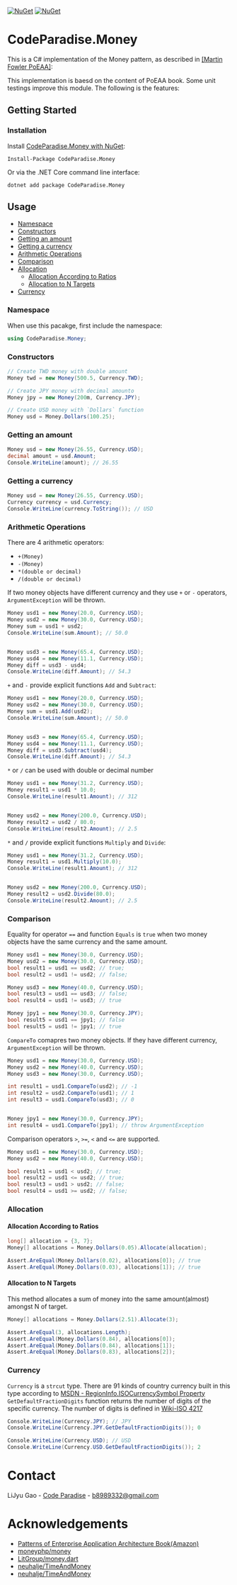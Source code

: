 [![NuGet](https://img.shields.io/nuget/dt/CodeParadise.Money.svg)](https://www.nuget.org/packages/CodeParadise.Money) 
[![NuGet](https://img.shields.io/nuget/vpre/CodeParadise.Money.svg)](https://www.nuget.org/packages/CodeParadise.Money)

# CodeParadise.Money

This is a C# implementation of the Money pattern, as described in
[\[Martin Fowler PoEAA\]](https://martinfowler.com/books/eaa.html):

This implementation is baesd on the content of PoEAA book. Some unit testings improve this module. The following is the features:

## Getting Started

### Installation

Install [CodeParadise.Money with NuGet](https://www.nuget.org/packages/CodeParadise.Money):

    Install-Package CodeParadise.Money
    
Or via the .NET Core command line interface:

    dotnet add package CodeParadise.Money


<!-- USAGE EXAMPLES -->
## Usage
* [Namespace](#namespace)
* [Constructors](#constructors)
* [Getting an amount](#getting-an-amount)
* [Getting a currency](#getting-a-currency)
* [Arithmetic Operations](#arithmetic-operations)
* [Comparison](#comparison)
* [Allocation](#allocation)
  * [Allocation According to Ratios](#allocation-according-to-ratios)
  * [Allocation to N Targets](#allocation-to-n-targets)
* [Currency](#currency)

### Namespace

When use this pacakge, first include the namespace:

```csharp
using CodeParadise.Money;
```

### Constructors

```csharp
// Create TWD money with double amount
Money twd = new Money(500.5, Currency.TWD);

// Create JPY money with decimal amounto
Money jpy = new Money(200m, Currency.JPY);

// Create USD money with `Dollars` function
Money usd = Money.Dollars(100.25);

```

### Getting an amount

```csharp
Money usd = new Money(26.55, Currency.USD);
decimal amount = usd.Amount;
Console.WriteLine(amount); // 26.55
```

### Getting a currency

```csharp
Money usd = new Money(26.55, Currency.USD);
Currency currency = usd.Currency;
Console.WriteLine(currency.ToString()); // USD
```

### Arithmetic Operations

There are 4 arithmetic operators:

* `+(Money)`
* `-(Money)`
* `*(double or decimal)`
* `/(double or decimal)`

If two money objects have different currency and they use `+` or `-` operators, `ArgumentException` will be thrown.

```csharp
Money usd1 = new Money(20.0, Currency.USD);
Money usd2 = new Money(30.0, Currency.USD);
Money sum = usd1 + usd2;
Console.WriteLine(sum.Amount); // 50.0


Money usd3 = new Money(65.4, Currency.USD);
Money usd4 = new Money(11.1, Currency.USD);
Money diff = usd3 - usd4;
Console.WriteLine(diff.Amount); // 54.3
```

`+` and `-` provide explicit functions `Add` and `Subtract`:
 
```csharp
Money usd1 = new Money(20.0, Currency.USD);
Money usd2 = new Money(30.0, Currency.USD);
Money sum = usd1.Add(usd2);
Console.WriteLine(sum.Amount); // 50.0


Money usd3 = new Money(65.4, Currency.USD);
Money usd4 = new Money(11.1, Currency.USD);
Money diff = usd3.Subtract(usd4);
Console.WriteLine(diff.Amount); // 54.3
```

`*` or `/` can be used with double or decimal number

```csharp
Money usd1 = new Money(31.2, Currency.USD);
Money result1 = usd1 * 10.0;
Console.WriteLine(result1.Amount); // 312


Money usd2 = new Money(200.0, Currency.USD);
Money result2 = usd2 / 80.0;
Console.WriteLine(result2.Amount); // 2.5
```

`*` and `/` provide explicit functions `Multiply` and `Divide`:

```csharp
Money usd1 = new Money(31.2, Currency.USD);
Money result1 = usd1.Multiply(10.0);
Console.WriteLine(result1.Amount); // 312


Money usd2 = new Money(200.0, Currency.USD);
Money result2 = usd2.Divide(80.0);
Console.WriteLine(result2.Amount); // 2.5
```

### Comparison

Equality for operator `==` and function `Equals` is `true` when two money objects have the same currency and the same amount. 

```csharp
Money usd1 = new Money(30.0, Currency.USD);
Money usd2 = new Money(30.0, Currency.USD);
bool result1 = usd1 == usd2; // true;
bool result2 = usd1 != usd2; // false;

Money usd3 = new Money(40.0, Currency.USD);
bool result3 = usd1 == usd3; // false;
bool result4 = usd1 != usd3; // true

Money jpy1 = new Money(30.0, Currency.JPY);
bool result5 = usd1 == jpy1; // false
bool result5 = usd1 != jpy1; // true
```

`CompareTo` comapres two money objects. If they have different currency, `ArgumentException` will be thrown.

```csharp
Money usd1 = new Money(30.0, Currency.USD);
Money usd2 = new Money(40.0, Currency.USD);
Money usd3 = new Money(30.0, Currency.USD);

int result1 = usd1.CompareTo(usd2); // -1
int result2 = usd2.CompareTo(usd1); // 1
int result3 = usd1.CompareTo(usd3); // 0


Money jpy1 = new Money(30.0, Currency.JPY);
int result4 = usd1.CompareTo(jpy1); // throw ArgumentException
```

Comparison operators `>`, `>=`, `<` and `<=` are supported.

```csharp
Money usd1 = new Money(30.0, Currency.USD);
Money usd2 = new Money(40.0, Currency.USD);

bool result1 = usd1 < usd2; // true;
bool result2 = usd1 <= usd2; // true;
bool result3 = usd1 > usd2; // false;
bool result4 = usd1 >= usd2; // false;

```

### Allocation

#### Allocation According to Ratios


```csharp
long[] allocation = {3, 7};
Money[] allocations = Money.Dollars(0.05).Allocate(allocation);

Assert.AreEqual(Money.Dollars(0.02), allocations[0]); // true
Assert.AreEqual(Money.Dollars(0.03), allocations[1]); // true
```

#### Allocation to N Targets

This method allocates a sum of money into the same amount(almost) amongst N of target.

```csharp
Money[] allocations = Money.Dollars(2.51).Allocate(3);

Assert.AreEqual(3, allocations.Length);
Assert.AreEqual(Money.Dollars(0.84), allocations[0]);
Assert.AreEqual(Money.Dollars(0.84), allocations[1]);
Assert.AreEqual(Money.Dollars(0.83), allocations[2]);
```

### Currency

`Currency` is a `strcut` type. There are 91 kinds of country currency built in this type according to [MSDN - RegionInfo.ISOCurrencySymbol Property](https://docs.microsoft.com/en-us/dotnet/api/system.globalization.regioninfo.isocurrencysymbol?view=net-5.0)
`GetDefaultFractionDigits` function returns the number of digits of the specific currency. The number of digits is defined in [Wiki-ISO 4217](https://en.wikipedia.org/wiki/ISO_4217)

```csharp
Console.WriteLine(Currency.JPY); // JPY
Console.WriteLine(Currency.JPY.GetDefaultFractionDigits()); 0

Console.WriteLine(Currency.USD); // USD
Console.WriteLine(Currency.USD.GetDefaultFractionDigits()); 2
```


# Contact

LiJyu Gao - [Code Paradise](http://glj8989332.blogspot.com/) - b8989332@gmail.com


# Acknowledgements
* [Patterns of Enterprise Application Architecture Book(Amazon)](https://www.amazon.com/Patterns-Enterprise-Application-Architecture-Martin/dp/0321127420?&linkCode=ll1&tag=&linkId=cbd977b2fdd864da1d4d9ad1c5432151&language=zh_TW&ref_=as_li_ss_tl)
* [moneyphp/money](https://github.com/moneyphp/money)
* [LitGroup/money.dart](https://github.com/LitGroup/money.dart)
* [neuhalje/TimeAndMoney](https://github.com/neuhalje/TimeAndMoney)
* [neuhalje/TimeAndMoney](https://github.com/neuhalje/TimeAndMoney)
